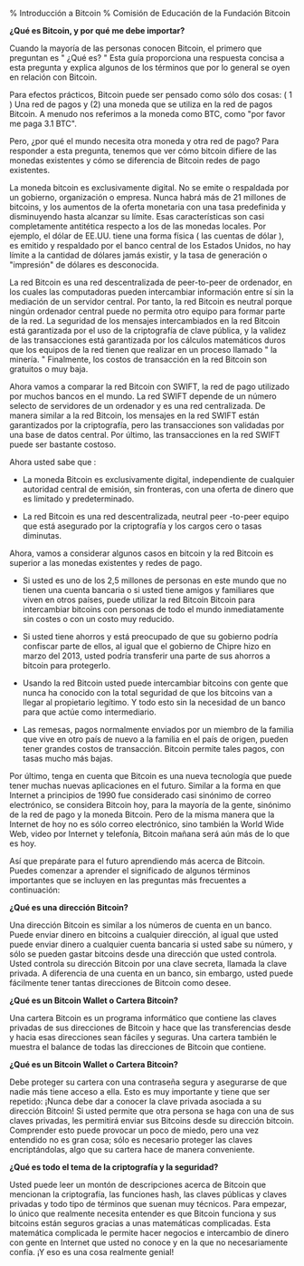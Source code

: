 % Introducción a Bitcoin
% Comisión de Educación de la Fundación Bitcoin

**¿Qué es Bitcoin, y por qué me debe importar?**

Cuando la mayoría de las personas conocen Bitcoin, el primero que preguntan es " ¿Qué es? " Esta guía proporciona una respuesta concisa a esta pregunta y explica algunos de los términos que por lo general se oyen en relación con Bitcoin.

Para efectos prácticos, Bitcoin puede ser pensado como sólo dos cosas: ( 1 ) Una red de pagos y (2) una moneda que se utiliza en la red de pagos Bitcoin. A menudo nos referimos a la moneda como BTC, como "por favor me paga 3.1 BTC".

Pero, ¿por qué el mundo necesita otra moneda y otra red de pago? Para responder a esta pregunta, tenemos que ver cómo bitcoin difiere de las monedas existentes y cómo se diferencia de Bitcoin redes de pago existentes.

La moneda bitcoin es exclusivamente digital. No se emite o respaldada por un gobierno, organización o empresa. Nunca habrá más de 21 millones de bitcoins, y los aumentos de la oferta monetaria con una tasa predefinida y disminuyendo hasta alcanzar su límite. Esas características son casi completamente antitética respecto a los de las monedas locales. Por ejemplo, el dólar de EE.UU. tiene una forma física ( las cuentas de dólar ), es emitido y respaldado por el banco central de los Estados Unidos, no hay límite a la cantidad de dólares jamás existir, y la tasa de generación o "impresión" de dólares es desconocida.

La red Bitcoin es una red descentralizada de peer-to-peer de ordenador, en los cuales las computadoras pueden intercambiar información entre sí sin la mediación de un servidor central. Por tanto, la red Bitcoin es neutral porque ningún ordenador central puede no permita otro equipo para formar parte de la red. La seguridad de los mensajes intercambiados en la red Bitcoin está garantizada por el uso de la criptografía de clave pública, y la validez de las transacciones está garantizada por los cálculos matemáticos duros que los equipos de la red tienen que realizar en un proceso llamado " la minería. " Finalmente, los costos de transacción en la red Bitcoin son gratuitos o muy baja.

Ahora vamos a comparar la red Bitcoin con SWIFT, la red de pago utilizado por muchos bancos en el mundo. La red SWIFT depende de un número selecto de servidores de un ordenador y es una red centralizada. De manera similar a la red Bitcoin, los mensajes en la red SWIFT están garantizados por la criptografía, pero las transacciones son validadas por una base de datos central. Por último, las transacciones en la red SWIFT puede ser bastante costoso.

Ahora usted sabe que :

- La moneda Bitcoin es exclusivamente digital, independiente de cualquier autoridad central de emisión, sin fronteras, con una oferta de dinero que es limitado y predeterminado.

- La red Bitcoin es una red descentralizada, neutral peer -to-peer equipo que está asegurado por la criptografía y los cargos cero o tasas diminutas.


Ahora, vamos a considerar algunos casos en bitcoin y la red Bitcoin es superior a las monedas existentes y redes de pago.

- Si usted es uno de los 2,5 millones de personas en este mundo que no tienen una cuenta bancaria o si usted tiene amigos y familiares que viven en otros países, puede utilizar la red Bitcoin Bitcoin para intercambiar bitcoins con personas de todo el mundo inmediatamente sin costes o con un costo muy reducido.

- Si usted tiene ahorros y está preocupado de que su gobierno podría confiscar parte de ellos, al igual que el gobierno de Chipre hizo en marzo del 2013, usted podría transferir una parte de sus ahorros a bitcoin para protegerlo.

- Usando la red Bitcoin usted puede intercambiar bitcoins con gente que nunca ha conocido con la total seguridad de que los bitcoins van a llegar al propietario legítimo. Y todo esto sin la necesidad de un banco para que actúe como intermediario.

- Las remesas, pagos normalmente enviados por un miembro de la familia que vive en otro país de nuevo a la familia en el país de origen, pueden tener grandes costos de transacción. Bitcoin permite tales pagos, con tasas mucho más bajas.

Por último, tenga en cuenta que Bitcoin es una nueva tecnología que puede tener muchas nuevas aplicaciones en el futuro. Similar a la forma en que Internet a principios de 1990 fue considerado casi sinónimo de correo electrónico, se considera Bitcoin hoy, para la mayoría de la gente, sinónimo de la red de pago y la moneda Bitcoin. Pero de la misma manera que la Internet de hoy no es sólo correo electrónico, sino también la World Wide Web, video por Internet y telefonía, Bitcoin mañana será aún más de lo que es hoy.

Así que prepárate para el futuro aprendiendo más acerca de Bitcoin. Puedes comenzar a aprender el significado de algunos términos importantes que se incluyen en las preguntas más frecuentes a continuación:

**¿Qué es una dirección Bitcoin?**

Una dirección Bitcoin es similar a los números de cuenta en un banco. Puede enviar dinero en bitcoins a cualquier dirección, al igual que usted puede enviar dinero a cualquier cuenta bancaria si usted sabe su número, y sólo se pueden gastar bitcoins desde una dirección que usted controla. Usted controla su dirección Bitcoin por una clave secreta, llamada la clave privada. A diferencia de una cuenta en un banco, sin embargo, usted puede fácilmente tener tantas direcciones de Bitcoin como desee.

**¿Qué es un Bitcoin Wallet o Cartera Bitcoin?**

Una cartera Bitcoin es un programa informático que contiene las claves privadas de sus direcciones de Bitcoin y hace que las transferencias desde y hacia esas direcciones sean fáciles y seguras. Una cartera también le muestra el balance de todas las direcciones de Bitcoin que contiene.

**¿Qué es un Bitcoin Wallet o Cartera Bitcoin?**

Debe proteger su cartera con una contraseña segura y asegurarse de que nadie más tiene acceso a ella. Esto es muy importante y tiene que ser repetido: ¡Nunca debe dar a conocer la clave privada asociada a su dirección Bitcoin! Si usted permite que otra persona se haga con una de sus claves privadas, les permitirá enviar sus Bitcoins desde su dirección bitcoin. Comprender esto puede provocar un poco de miedo, pero una vez entendido no es gran cosa; sólo es necesario proteger las claves encriptándolas, algo que su cartera hace de manera conveniente.

**¿Qué es todo el tema de la criptografía y la seguridad?**

Usted puede leer un montón de descripciones acerca de Bitcoin que mencionan la criptografía, las funciones hash, las claves públicas y claves privadas y todo tipo de términos que suenan muy técnicos. Para empezar, lo único que realmente necesita entender es que Bitcoin funciona y sus bitcoins están seguros gracias a unas matemáticas complicadas. Esta matemática complicada le permite hacer negocios e intercambio de dinero con gente en Internet que usted no conoce y en la que no necesariamente confía. ¡Y eso es una cosa realmente genial!
